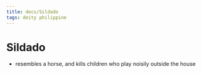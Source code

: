 ```yaml
---
title: docs/Sildado
tags: deity philippine
---
```


# Sildado
- resembles a horse, and kills children who play noisily outside the house